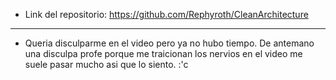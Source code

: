 
- Link del repositorio:
https://github.com/Rephyroth/CleanArchitecture
---------------------------------------------------------------
- Queria disculparme en el video pero ya no hubo tiempo.
De antemano una disculpa profe porque me traicionan los nervios en el video me suele pasar mucho
asi que lo siento. :'c